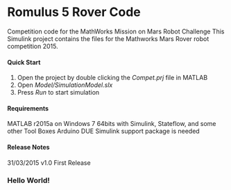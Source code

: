 # Romulus 5 Rover Code

Competition code for the MathWorks Mission on Mars Robot Challenge This Simulink project contains the files for the Mathworks Mars Rover robot competition 2015.

#### Quick Start

1. Open the project by double clicking the *Compet.prj* file in MATLAB
2. Open *Model/SimulationModel.slx*
3. Press *Run* to start simulation

#### Requirements

MATLAB r2015a on Windows 7 64bits with Simulink, Stateflow, and some other Tool Boxes
Arduino DUE Simulink support package is needed

#### Release Notes

31/03/2015 v1.0 First Release

### Hello World!